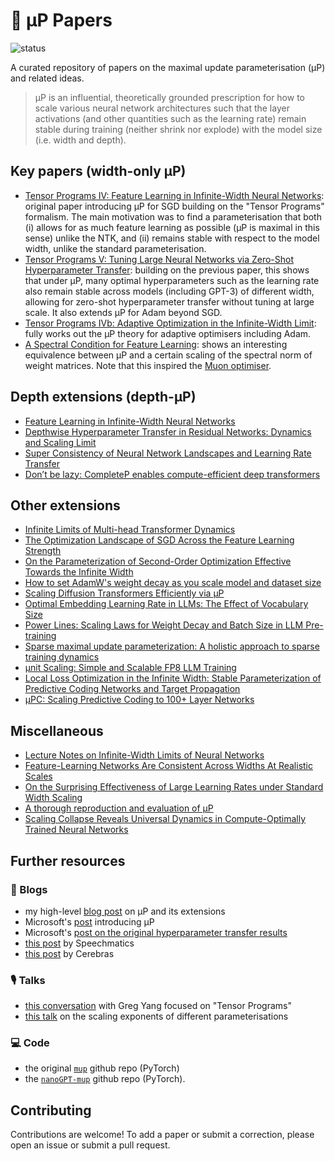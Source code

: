 # 📑 μP Papers

![status](https://img.shields.io/badge/status-active-green)

A curated repository of papers on the maximal update parameterisation (μP) and 
related ideas.

> μP is an influential, theoretically grounded prescription for how to scale 
various neural network architectures such that the layer activations (and other 
quantities such as the learning rate) remain stable during training (neither 
shrink nor explode) with the model size (i.e. width and depth).


## Key papers (width-only μP)
* [Tensor Programs IV: Feature Learning in Infinite-Width Neural Networks](https://arxiv.org/abs/2011.14522): original paper introducing μP for SGD building on the "Tensor Programs" formalism. The main motivation was to find a parameterisation that both (i) allows for as much feature learning as possible (μP is maximal in this sense) unlike the NTK, and (ii) remains stable with respect to the model width, unlike the standard parameterisation.
* [Tensor Programs V: Tuning Large Neural Networks via Zero-Shot Hyperparameter Transfer](https://arxiv.org/abs/2203.03466): building on the previous paper, this shows that under μP, many optimal hyperparameters such as the learning rate also remain stable across models (including GPT-3) of different width, allowing for zero-shot hyperparameter transfer without tuning at large scale. It also extends μP for Adam beyond SGD.
* [Tensor Programs IVb: Adaptive Optimization in the Infinite-Width Limit](https://arxiv.org/abs/2308.01814): fully works out the μP theory for adaptive optimisers including Adam.
* [A Spectral Condition for Feature Learning](https://arxiv.org/abs/2310.17813): shows an interesting equivalence between μP and a certain scaling of the spectral norm of weight matrices. Note that this inspired the [Muon optimiser](https://jeremybernste.in/writing/deriving-muon).


## Depth extensions (depth-μP)
* [Feature Learning in Infinite-Width Neural Networks](https://arxiv.org/abs/2011.14522)
* [Depthwise Hyperparameter Transfer in Residual Networks: Dynamics and Scaling Limit](https://arxiv.org/abs/2309.16620)
* [Super Consistency of Neural Network Landscapes and Learning Rate Transfer](https://proceedings.neurips.cc/paper_files/paper/2024/hash/ba1d33849b963efc6b5d3082ad68f480-Abstract-Conference.html)
* [Don’t be lazy: CompleteP enables compute-efficient deep transformers](https://arxiv.org/abs/2505.01618)


## Other extensions
* [Infinite Limits of Multi-head Transformer Dynamics](https://arxiv.org/abs/2405.15712)
* [The Optimization Landscape of SGD Across the Feature Learning Strength](https://arxiv.org/abs/2410.04642)
* [On the Parameterization of Second-Order Optimization Effective Towards the Infinite Width](https://arxiv.org/abs/2312.12226)
* [How to set AdamW's weight decay as you scale model and dataset size](https://arxiv.org/abs/2405.13698)
* [Scaling Diffusion Transformers Efficiently via μP](https://arxiv.org/abs/2505.15270)
* [Optimal Embedding Learning Rate in LLMs: The Effect of Vocabulary Size](https://arxiv.org/abs/2506.15025)
* [Power Lines: Scaling Laws for Weight Decay and Batch Size in LLM Pre-training](https://arxiv.org/abs/2505.13738)
* [Sparse maximal update parameterization: A holistic approach to sparse training dynamics](https://proceedings.neurips.cc/paper_files/paper/2024/hash/3b6aaffec941f98930753fa6d6de7263-Abstract-Conference.html)
* [μnit Scaling: Simple and Scalable FP8 LLM Training](https://arxiv.org/abs/2502.05967)
* [Local Loss Optimization in the Infinite Width: Stable Parameterization of Predictive Coding Networks and Target Propagation](https://arxiv.org/abs/2411.02001)
* [μPC: Scaling Predictive Coding to 100+ Layer Networks](https://arxiv.org/abs/2505.13124)


## Miscellaneous
* [Lecture Notes on Infinite-Width Limits of Neural Networks](https://mlschool.princeton.edu/sites/g/files/toruqf5946/files/documents/Princeton___Lecture_Notes_0.pdf)
* [Feature-Learning Networks Are Consistent Across Widths At Realistic Scales](https://proceedings.neurips.cc/paper_files/paper/2023/hash/03600ae6c3392fd65ad7c3a90c6f7ce8-Abstract-Conference.html)
* [On the Surprising Effectiveness of Large Learning Rates under Standard Width Scaling](https://arxiv.org/abs/2505.22491)
* [A thorough reproduction and evaluation of μP](https://openreview.net/forum?id=AFxEdJwQcp)
* [Scaling Collapse Reveals Universal Dynamics in Compute-Optimally Trained Neural Networks](https://arxiv.org/abs/2507.02119)


## Further resources

### 📝 Blogs
* my high-level [blog post](https://francesco-innocenti.github.io/posts/2025/04/09/Infinite-Widths-&-Depths-Part-III-The-Maximal-Update-Parameterisation/) on μP and its extensions
* Microsoft's [post](https://www.microsoft.com/en-us/research/blog/on-infinitely-wide-neural-networks-that-exhibit-feature-learning/) 
introducing μP
* Microsoft's [post on the original hyperparameter transfer results](https://www.microsoft.com/en-us/research/blog/%C2%B5transfer-a-technique-for-hyperparameter-tuning-of-enormous-neural-networks/)
* [this post](https://blog.speechmatics.com/mup) by Speechmatics
* [this post](https://cerebras.ai/blog/the-practitioners-guide-to-the-maximal-update-parameterization) 
by Cerebras

### 🎙️ Talks
* [this conversation](https://www.youtube.com/watch?v=1aXOXHA7Jcw&t=2723s&ab_channel=TimothyNguyen) 
with Greg Yang focused on "Tensor Programs"
* [this talk](https://www.youtube.com/watch?v=CnAfD7aVzLg&ab_channel=AutoMLSeminars) on the scaling exponents of different parameterisations

### 💻 Code
* the original [`mup`](https://github.com/microsoft/mup?tab=readme-ov-file#coord-check) github repo (PyTorch)
* the [`nanoGPT-mup`](https://github.com/EleutherAI/nanoGPT-mup?tab=readme-ov-file) 
github repo (PyTorch).


## Contributing
Contributions are welcome! To add a paper or submit a correction, please open an 
issue or submit a pull request.